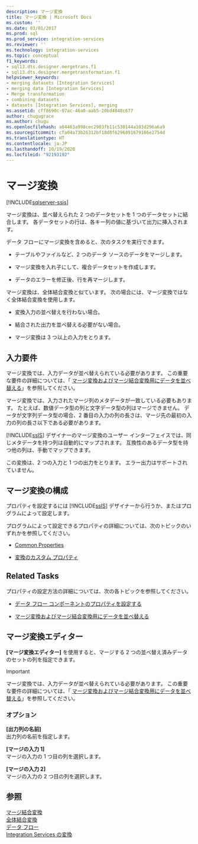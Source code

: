 ```yaml
---
description: マージ変換
title: マージ変換 | Microsoft Docs
ms.custom: ''
ms.date: 03/01/2017
ms.prod: sql
ms.prod_service: integration-services
ms.reviewer: ''
ms.technology: integration-services
ms.topic: conceptual
f1_keywords:
- sql13.dts.designer.mergetrans.f1
- sql13.dts.designer.mergetransformation.f1
helpviewer_keywords:
- merging datasets [Integration Services]
- merging data [Integration Services]
- Merge transformation
- combining datasets
- datasets [Integration Services], merging
ms.assetid: cff8690c-07ac-46a0-aab5-20bd4848c677
author: chugugrace
ms.author: chugu
ms.openlocfilehash: a04463a998cec2903fb11c530144a103d296a6a9
ms.sourcegitcommit: cfa04a73b26312bf18d8f6296891679166e2754d
ms.translationtype: HT
ms.contentlocale: ja-JP
ms.lasthandoff: 10/19/2020
ms.locfileid: "92193192"
---
```

# <a name="merge-transformation"></a>マージ変換

[!INCLUDE[sqlserver-ssis](../../../includes/applies-to-version/sqlserver-ssis.md)]


  マージ変換は、並べ替えられた 2 つのデータセットを 1 つのデータセットに結合します。 各データセットの行は、各キー列の値に基づいて出力に挿入されます。  
  
 データ フローにマージ変換を含めると、次のタスクを実行できます。  
  
-   テーブルやファイルなど、2 つのデータ ソースのデータをマージします。  
  
-   マージ変換を入れ子にして、複合データセットを作成します。  
  
-   データのエラーを修正後、行を再マージします。  
  
 マージ変換は、全体結合変換と似ています。 次の場合には、マージ変換ではなく全体結合変換を使用します。  
  
-   変換入力の並べ替えを行わない場合。  
  
-   結合された出力を並べ替える必要がない場合。  
  
-   マージ変換は 3 つ以上の入力をとります。  
  
## <a name="input-requirements"></a>入力要件  
 マージ変換では、入力データが並べ替えられている必要があります。 この重要な要件の詳細については、「 [マージ変換およびマージ結合変換用にデータを並べ替える](../../../integration-services/data-flow/transformations/sort-data-for-the-merge-and-merge-join-transformations.md)」を参照してください。  
  
 マージ変換では、入力されたマージ列のメタデータが一致している必要もあります。 たとえば、数値データ型の列と文字データ型の列はマージできません。 データが文字列データ型の場合、2 番目の入力の列の長さは、マージ先の最初の入力の列の長さ以下である必要があります。  
  
 [!INCLUDE[ssIS](../../../includes/ssis-md.md)] デザイナーのマージ変換のユーザー インターフェイスでは、同じメタデータを持つ列は自動的にマップされます。 互換性のあるデータ型を持つ他の列は、手動でマップできます。  
  
 この変換は、2 つの入力と 1 つの出力をとります。 エラー出力はサポートされていません。  
  
## <a name="configuration-of-the-merge-transformation"></a>マージ変換の構成  
 プロパティを設定するには [!INCLUDE[ssIS](../../../includes/ssis-md.md)] デザイナーから行うか、またはプログラムによって設定します。  
  
 プログラムによって設定できるプロパティの詳細については、次のトピックのいずれかを参照してください。  
  
-   [Common Properties](../set-the-properties-of-a-data-flow-component.md)  
  
-   [変換のカスタム プロパティ](../../../integration-services/data-flow/transformations/transformation-custom-properties.md)  
  
## <a name="related-tasks"></a>Related Tasks  
 プロパティの設定方法の詳細については、次の各トピックを参照してください。  
  
-   [データ フロー コンポーネントのプロパティを設定する](../../../integration-services/data-flow/set-the-properties-of-a-data-flow-component.md)  
  
-   [マージ変換およびマージ結合変換用にデータを並べ替える](../../../integration-services/data-flow/transformations/sort-data-for-the-merge-and-merge-join-transformations.md)  
  
## <a name="merge-transformation-editor"></a>マージ変換エディター
  **[マージ変換エディター]** を使用すると、マージする 2 つの並べ替え済みデータのセットの列を指定できます。  
  
> [!IMPORTANT]  
>  マージ変換では、入力データが並べ替えられている必要があります。 この重要な要件の詳細については、「 [マージ変換およびマージ結合変換用にデータを並べ替える](../../../integration-services/data-flow/transformations/sort-data-for-the-merge-and-merge-join-transformations.md)」を参照してください。  
  
### <a name="options"></a>オプション  
 **[出力列の名前]**  
 出力列の名前を指定します。  
  
 **[マージの入力 1]**  
 マージの入力の 1 つ目の列を選択します。  
  
 **[マージの入力 2]**  
 マージの入力の 2 つ目の列を選択します。  
  
## <a name="see-also"></a>参照  
 [マージ結合変換](../../../integration-services/data-flow/transformations/merge-join-transformation.md)   
 [全体結合変換](../../../integration-services/data-flow/transformations/union-all-transformation.md)   
 [データ フロー](../../../integration-services/data-flow/data-flow.md)   
 [Integration Services の変換](../../../integration-services/data-flow/transformations/integration-services-transformations.md)  
  
